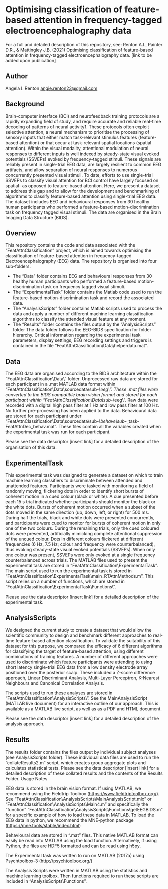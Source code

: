 # Optimising classification of feature-based attention in frequency-tagged electroencephalography data

For a full and detailed description of this repository, see: Renton A.I., Painter D.R., & Mattingley J.B. (2021) Optimising classification of feature-based attention in frequency-tagged electroencephalography data. [link to be added upon publication]

## Author
Angela I. Renton
angie.renton23@gmail.com

## Background
Brain-computer interface (BCI) and neurofeedback training protocols are a rapidly expanding field of study, and require accurate and reliable real-time decoding of patterns of neural activity1. These protocols often exploit selective attention, a neural mechanism to prioritise the processing of sensory inputs that either match task-relevant stimulus features (feature-based attention) or that occur at task-relevant spatial locations (spatial attention). Within the visual modality, attentional modulation of neural responses to different inputs is well indexed by steady-state visual evoked potentials (SSVEPs) evoked by frequency-tagged stimuli. These signals are reliably present in single-trial EEG data, are largely resilient to common EEG artifacts, and allow separation of neural responses to numerous concurrently presented visual stimuli. To date, efforts to use single-trial SSVEPs to classify visual attention for BCI control have largely focused on spatial- as opposed to feature-based attention. Here, we present a dataset to address this gap and to allow for the development and benchmarking of algorithms to classify feature-based attention using single-trial EEG data. The dataset includes EEG and behavioural responses from 30 healthy human participants who performed a feature-based motion-discrimination task on frequency tagged visual stimuli. The data are organised in the Brain Imaging Data Structure (BIDS).

## Overview
This repository contains the code and data associated with the “FeatAttnClassification” project, which is aimed towards optimising the classification of feature-based attention in frequency-tagged Electroencephalography (EEG) data. The repository is organised into four sub-folders. 
-	The “Data” folder contains EEG and behavioural responses from 30 healthy human participants who performed a feature-based motion-discrimination task on frequency tagged visual stimuli.
-	The “ExperimentalTask” folder contains the Matlab code used to run the feature-based motion-discrimination task and record the associated data. 
-	The “AnalysisScripts” folder contains Matlab scripts used to process the data and apply a number of different machine learning classification algorithms to classify the attended visual feature at any moment. 
-	The “Results” folder contains the files output by the “AnalysisScripts” folder
The data folder follows the EEG-BIDS specification for folder hierarchy. Critical information regarding the experimental task parameters, display settings, EEG recording settings and triggers is contained in the file “FeatAttnClassification\Data\helperdata.mat”.

## Data
The EEG data are organised according to the BIDS architecture within the “FeatAttnClassification\Data\” folder. Unprocessed raw data are stored for each participant in a .mat MATLAB data format within “FeatAttnClassification\Data\sourcedata\sub-*\eeg\”. These .mat files were converted to the BIDS compatible brain vision format and stored for each participant within “FeatAttnClassification\Data\sub-*\eeg\”. Raw data were recorded with a digital high pass filter at 1 Hz and low pass filter at 100 Hz. No further pre-processing has been applied to the data.
Behavioural data are stored for each participant under “FeatAttnClassification\Data\sourcedata\sub-*\behave\sub-*_task-FeatAttnDec_behav.mat”. These files contain all the variables created when the experimental task was run for each participant.

Please see the data descriptor [insert link] for a detailed description of the organisation of this data. 

## ExperimentalTask
This experimental task was designed to generate a dataset on which to train machine learning classifiers to discriminate between attended and unattended features. Participants were tasked with monitoring a field of randomly moving, flickering dots in order to identify short bursts of coherent motion in a cued colour (black or white). A cue presented before each 15 s trial indicated whether participants should monitor the black or the white dots. Bursts of coherent motion occurred when a subset of the dots moved in the same direction (up, down, left, or right) for 500 ms. During half the trials, black and white dots were presented concurrently, and participants were cued to monitor for bursts of coherent motion in only one of the two colours. During the remaining trials, only the cued coloured dots were presented, artificially mimicking complete attentional suppression of the uncued colour. Dots in different colours flickered at different frequencies (6 Hz, 7.5 Hz; colour and frequency were counterbalanced), thus evoking steady-state visual evoked potentials (SSVEPs). When only one colour was present, SSVEPs were only evoked at a single frequency counterbalanced across trials.
The MATLAB files used to present the experimental task are stored in “FeatAttnClassification\ExperimentalTask”. The main script used to run the experimental task is stored in “FeatAttnClassification\ExperimentalTask\main_RTAttnMethods.m”. This script relies on a number of functions, which are stored in “FeatAttnClassification\ExperimentalTask\Functions\”.

Please see the data descriptor [insert link] for a detailed description of the experimental task. 

## AnalysisScripts
We designed the current study to create a dataset that would allow the scientific community to design and benchmark different approaches to real-time feature-based attention classification. To validate the suitability of this dataset for this purpose, we compared the efficacy of 6 different algorithms for classifying the target of feature-based attention, using different combinations of training features. 
A number of different approaches were used to discriminate which feature participants were attending to using short latency single-trial EEG data from a low density electrode array positioned over the posterior scalp. These included a Z-score difference approach, Linear Discriminant Analysis, Multi-Layer Perceptron, K-Nearest Neighbours and Canonical Correlation Analysis. 

The scripts used to run these analyses are stored in “FeatAttnClassification\AnalysisScripts\”. See the MainAnalysisScript (MATLAB live document) for an interactive outline of our approach. This is available as a MATLAB live script, as well as as a PDF and HTML document. 

Please see the data descriptor [insert link] for a detailed description of the analysis approach.

## Results
The results folder contains the files output by individual subject analyses (see AnalysisScripts folder). These individual data files are used to run the “collateResults2.m” script, which creates group aggregate plots and calculates statistical tests. 
Please see the data descriptor [insert link] for a detailed description of these collated results and the contents of the Results Folder. 
Usage Notes

EEG data is stored in the brain vision format. If using MATLAB, we recommend using the Fieldtrip Toolbox (https://www.fieldtriptoolbox.org/). See “FeatAttnClassification\AnalysisScripts\MainAnalysisScript.mlx” or “FeatAttnClassification\AnalysisScripts\Main4.m” and specifically the “function” “FeatAttnClassification\AnalysisScripts\Functions\getEEGBIDS.m” for a specific example of how to load these data in MATLAB. To load the EEG data in python, we recommend the MNE-python package (https://mne.tools/stable/index.html)

Behavioural data are stored in “.mat” files. This native MATLAB format can easily be read into MATLAB using the load function. Alternatively, if using Python, the files are HDF5 formatted and can be read using h5py. 

The Experimental task was written to run on MATLAB (2017a) using Psychtoolbox-3 (http://psychtoolbox.org/)

The Analysis Scripts were written in MATLAB using the statistics and machine learning toolbox. Then functions required to run these scripts are included in “AnalysisScripts\Functions”. 

